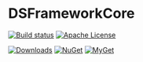 # DSFrameworkCore
[![Build status](https://ci.appveyor.com/api/projects/status/92u846t2iqkjm3y8/branch/master?svg=true)](https://ci.appveyor.com/project/densidenko/dsframeworkcore/branch/master) 
[![Apache License](https://img.shields.io/badge/license-Apache_2.0-blue.svg?style=flat)](LICENSE)

[![Downloads](https://img.shields.io/nuget/dt/DSFramework.Common)](https://www.nuget.org/packages?q=dsframework)
[![NuGet](https://img.shields.io/nuget/v/DSFramework.Common.svg)](https://www.nuget.org/packages?q=dsframework)
[![MyGet](https://img.shields.io/myget/dsframeworkcore/vpre/DSFramework.Common.svg?label=myget)](https://www.myget.org/gallery/dsframeworkcore)
